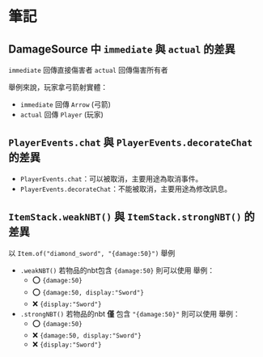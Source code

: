 # 筆記

## DamageSource 中 `immediate` 與 `actual` 的差異

`immediate` 回傳直接傷害者
`actual` 回傳傷害所有者

舉例來說，玩家拿弓箭射實體：
- `immediate` 回傳 `Arrow` (弓箭)
- `actual` 回傳 `Player` (玩家)

## `PlayerEvents.chat` 與 `PlayerEvents.decorateChat` 的差異

- `PlayerEvents.chat`：可以被取消，主要用途為取消事件。
- `PlayerEvents.decorateChat`：不能被取消，主要用途為修改訊息。

## `ItemStack.weakNBT()` 與 `ItemStack.strongNBT()` 的差異

以 `Item.of("diamond_sword", "{damage:50}")` 舉例

- `.weakNBT()`
  若物品的nbt包含 `{damage:50}` 則可以使用
  舉例：
  - :o: `{damage:50}`
  - :o: `{damage:50, display:"Sword"}`
  - :x: `{display:"Sword"}`
- `.strongNBT()`
  若物品的nbt **僅** 包含 `"{damage:50}"` 則可以使用
  舉例：
  - :o: `{damage:50}`
  - :x: `{damage:50, display:"Sword"}`
  - :x: `{display:"Sword"}`